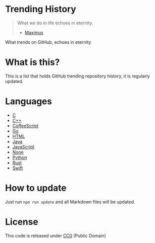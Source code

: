 # Trending History

> What we do in life echoes in eternity.
> - [Maximus](http://www.imdb.com/title/tt0172495/quotes)

What trends on GitHub, echoes in eternity

# What is this?
This is a list that holds GitHub trending repository history, it is regularly
updated.

# Languages
  - [C](https://github.com/nihey/trending-history/blob/master/histories/C.md)
  - [C++](https://github.com/nihey/trending-history/blob/master/histories/C++.md)
  - [CoffeeScript](https://github.com/nihey/trending-history/blob/master/histories/CoffeeScript.md)
  - [Go](https://github.com/nihey/trending-history/blob/master/histories/Go.md)
  - [HTML](https://github.com/nihey/trending-history/blob/master/histories/HTML.md)
  - [Java](https://github.com/nihey/trending-history/blob/master/histories/Java.md)
  - [JavaScript](https://github.com/nihey/trending-history/blob/master/histories/JavaScript.md)
  - [None](https://github.com/nihey/trending-history/blob/master/histories/None.md)
  - [Python](https://github.com/nihey/trending-history/blob/master/histories/Python.md)
  - [Rust](https://github.com/nihey/trending-history/blob/master/histories/Rust.md)
  - [Swift](https://github.com/nihey/trending-history/blob/master/histories/Swift.md)

# How to update
Just run `npm run update` and all Markdown files will be updated.

# License

This code is released under
[CC0](http://creativecommons.org/publicdomain/zero/1.0/) (Public Domain)
